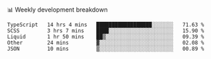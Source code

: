 📊 Weekly development breakdown
<!--START_SECTION:waka-->
```text
TypeScript   14 hrs 4 mins   ██████████████████░░░░░░░   71.63 % 
SCSS         3 hrs 7 mins    ████░░░░░░░░░░░░░░░░░░░░░   15.90 % 
Liquid       1 hr 50 mins    ██▒░░░░░░░░░░░░░░░░░░░░░░   09.39 % 
Other        24 mins         ▓░░░░░░░░░░░░░░░░░░░░░░░░   02.08 % 
JSON         10 mins         ▒░░░░░░░░░░░░░░░░░░░░░░░░   00.89 % 
```
<!--END_SECTION:waka-->
